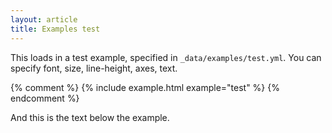 ```yaml
---
layout: article
title: Examples test
---
```


This loads in a test example, specified in `_data/examples/test.yml`.
You can specify font, size, line-height, axes, text.

{% comment %}
{% include example.html example="test" %}
{% endcomment %}

And this is the text below the example.